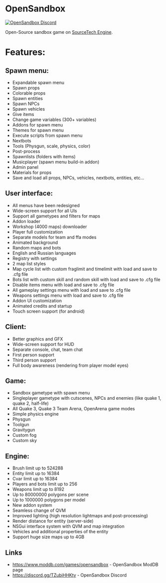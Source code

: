 # OpenSandbox

<a href="https://discord.com/invite/TZubjHHKty"><img src="https://img.shields.io/discord/1145198169441960067?color=7289da&logo=discord&logoColor=white" alt="OpenSandbox Discord" /></a>

Open-Source sandbox game on [SourceTech Engine](https://github.com/noire-dev/SourceTech).

# Features:

## Spawn menu:

* Expandable spawn menu
* Spawn props
* Colorable props
* Spawn entities
* Spawn NPCs
* Spawn vehicles
* Give items
* Change game variables (300+ variables)
* Addons for spawn menu
* Themes for spawn menu
* Execute scripts from spawn menu
* Nextbots
* Tools (Physgun, scale, physics, color)
* Post-process
* Spawnlists (folders with items)
* Musicplayer (spawn menu build-in addon)
* Admin panel
* Materials for props
* Save and load all props, NPCs, vehicles, nextbots, entities, etc...

## User interface:

* All menus have been redesigned
* Wide-screen support for all UIs
* Support all gametypes and filters for maps
* Addon loader
* Workshop (4000 maps) downloader
* Player full customization
* Separate models for team and ffa modes
* Animated background
* Random maps and bots
* English and Russian languages
* Registry with settings
* 2 map list styles
* Map cycle list with custom fraglimit and timelimit with load and save to .cfg file
* Bots list with custom skill and random skill with load and save to .cfg file
* Disable items menu with load and save to .cfg file
* All gameplay settings menu with load and save to .cfg file
* Weapons settings menu with load and save to .cfg file
* Addon UI customization
* Animated credits and startup
* Touch screen support (for android)

## Client:

* Better graphics and GFX
* Wide-screen support for HUD
* Separate console, chat, team chat
* First person support
* Third person support
* Full body awareness (rendering from player model eyes)

## Game:

* Sandbox gametype with spawn menu
* Singleplayer gametype with cutscenes, NPCs and enemies (like quake 1, quake 2, half-life)
* All Quake 3, Quake 3 Team Arena, OpenArena game modes
* Simple physics engine
* Physgun
* Toolgun
* Gravitygun
* Custom fog
* Custom sky

## Engine:

* Brush limit up to 524288
* Entity limit up to 16384
* Cvar limit up to 16384
* Players and bots limit up to 256
* Weapons limit up to 8192
* Up to 80000000 polygons per scene
* Up to 1000000 polygons per model
* New addon system
* Seamless change of QVM
* Improved lighting (high resolution lightmaps and post-processing)
* Render distance for entity (server-side)
* NSGui interface system with QVM and map integration
* Vehicles and additional properties of the entity
* Support huge size maps up to 4GB

## Links

* https://www.moddb.com/games/opensandbox - OpenSandbox ModDB page
* https://discord.gg/TZubjHHKty - OpenSandbox Discord
